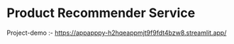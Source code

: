 # Product Recommender Service 
Project-demo :- https://appapppy-h2hqeappmjt9f9fdt4bzw8.streamlit.app/

